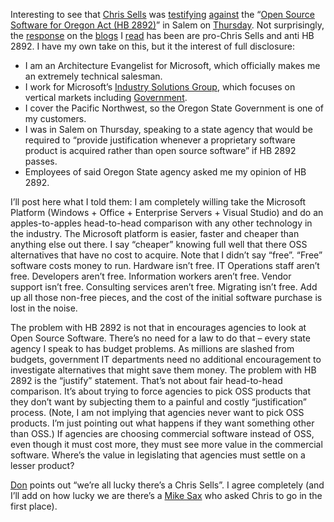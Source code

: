 Interesting to see that [Chris Sells](http://www.sellsbrothers.com) was
[testifying](http://www.sellsbrothers.com/spout/#oros) [against](http://www.sellsbrothers.com/spout/default.aspx?content=testimony.htm)
the “[Open Source Software for Oregon Act (HB
2892)](http://www.leg.state.or.us/barnhart/hb2892.htm)” in Salem on
[Thursday](http://www.oregonlive.com/search/index.ssf?/base/business/1049461116217020.xml?oregonian?fng).
Not surprisingly, the
[response](http://radio.weblogs.com/0117167/2003/04/04.html#a230) on the
[blogs](http://www.gotdotnet.com/team/dbox/spoutletex.aspx?key=2003-04-05T04:27:58Z)
I [read](http://radio.weblogs.com/0001011/2003/04/04.html) has been are
pro-Chris Sells and anti HB 2892. I have my own take on this, but it the
interest of full disclosure:

-   I am an Architecture Evangelist for Microsoft, which officially
    makes me an extremely technical salesman.
-   I work for Microsoft’s [Industry Solutions
    Group](http://www.microsoft.com/business/industry), which focuses on
    vertical markets including
    [Government](http://www.microsoft.com/business/industry/gov/default.asp).
-   I cover the Pacific Northwest, so the Oregon State Government is one
    of my customers.
-   I was in Salem on Thursday, speaking to a state agency that would be
    required to “provide justification whenever a proprietary software
    product is acquired rather than open source software” if HB 2892
    passes.
-   Employees of said Oregon State agency asked me my opinion of HB
    2892.

I’ll post here what I told them: I am completely willing take the
Microsoft Platform (Windows + Office + Enterprise Servers + Visual
Studio) and do an apples-to-apples head-to-head comparison with any
other technology in the industry. The Microsoft platform is easier,
faster and cheaper than anything else out there. I say “cheaper” knowing
full well that there OSS alternatives that have no cost to acquire. Note
that I didn’t say “free”. “Free” software costs money to run. Hardware
isn’t free. IT Operations staff aren’t free. Developers aren’t free.
Information workers aren’t free. Vendor support isn’t free. Consulting
services aren’t free. Migrating isn’t free. Add up all those non-free
pieces, and the cost of the initial software purchase is lost in the
noise.

The problem with HB 2892 is not that in encourages agencies to look at
Open Source Software. There’s no need for a law to do that – every state
agency I speak to has budget problems. As millions are slashed from
budgets, government IT departments need no additional encouragement to
investigate alternatives that might save them money. The problem with HB
2892 is the “justify” statement. That’s not about fair head-to-head
comparison. It’s about trying to force agencies to pick OSS products
that they don’t want by subjecting them to a painful and costly
“justification” process. (Note, I am not implying that agencies never
want to pick OSS products. I’m just pointing out what happens if they
want something other than OSS.) If agencies are choosing commercial
software instead of OSS, even though it must cost more, they must see
more value in the commercial software. Where’s the value in legislating
that agencies must settle on a lesser product?

[Don](http://www.gotdotnet.com/team/dbox/default.aspx#nn2003-04-05T04:27:58Z)
points out “we’re all lucky there’s a Chris Sells”. I agree completely
(and I’ll add on how lucky we are there’s a [Mike
Sax](http://www.sax.net/live/?date=4/3/2003#at12:00AM) who asked Chris
to go in the first place).
